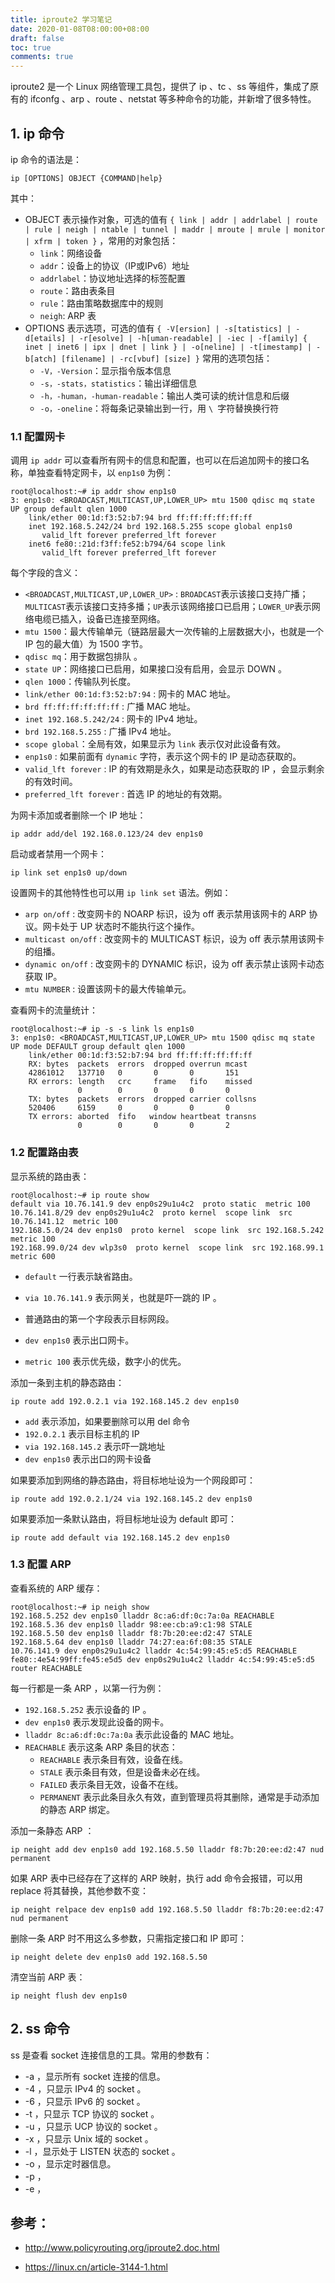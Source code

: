 ```yaml
---
title: iproute2 学习笔记
date: 2020-01-08T08:00:00+08:00
draft: false
toc: true
comments: true
---
```



iproute2 是一个 Linux 网络管理工具包，提供了 ip 、tc 、ss 等组件，集成了原有的 ifconfg 、arp 、route 、netstat 等多种命令的功能，并新增了很多特性。

## 1. ip 命令

ip 命令的语法是：

```shell
ip [OPTIONS] OBJECT {COMMAND|help}
```

其中：

* OBJECT 表示操作对象，可选的值有 `{ link | addr | addrlabel | route | rule | neigh | ntable | tunnel | maddr | mroute | mrule | monitor | xfrm | token }` ，常用的对象包括：
  * `link`：网络设备
  * `addr`：设备上的协议（IP或IPv6）地址
  * `addrlabel`：协议地址选择的标签配置
  * `route`：路由表条目
  * `rule`：路由策略数据库中的规则
  * `neigh`: ARP 表
* OPTIONS 表示选项，可选的值有 `{ -V[ersion] | -s[tatistics] | -d[etails] | -r[esolve] | -h[uman-readable] | -iec | -f[amily] { inet | inet6 | ipx | dnet | link } | -o[neline] | -t[imestamp] | -b[atch] [filename] | -rc[vbuf] [size] }` 常用的选项包括：
  * `-V，-Version`：显示指令版本信息
  * `-s，-stats，statistics`：输出详细信息
  * `-h，-human，-human-readable`：输出人类可读的统计信息和后缀
  * `-o，-oneline`：将每条记录输出到一行，用 `\ `字符替换换行符

### 1.1 配置网卡

调用 `ip addr` 可以查看所有网卡的信息和配置，也可以在后追加网卡的接口名称，单独查看特定网卡，以 `enp1s0` 为例：

```shell
root@localhost:~# ip addr show enp1s0
3: enp1s0: <BROADCAST,MULTICAST,UP,LOWER_UP> mtu 1500 qdisc mq state UP group default qlen 1000
    link/ether 00:1d:f3:52:b7:94 brd ff:ff:ff:ff:ff:ff
    inet 192.168.5.242/24 brd 192.168.5.255 scope global enp1s0
       valid_lft forever preferred_lft forever
    inet6 fe80::21d:f3ff:fe52:b794/64 scope link 
       valid_lft forever preferred_lft forever
```

每个字段的含义：

* `<BROADCAST,MULTICAST,UP,LOWER_UP>` : `BROADCAST`表示该接口支持广播；`MULTICAST`表示该接口支持多播；`UP`表示该网络接口已启用；`LOWER_UP`表示网络电缆已插入，设备已连接至网络。
* `mtu 1500`：最大传输单元（链路层最大一次传输的上层数据大小，也就是一个 IP 包的最大值）为 1500 字节。
* `qdisc mq`：用于数据包排队 。
* `state UP`：网络接口已启用，如果接口没有启用，会显示 DOWN 。
* `qlen 1000`：传输队列长度。
* `link/ether 00:1d:f3:52:b7:94` : 网卡的 MAC 地址。
* `brd ff:ff:ff:ff:ff:ff` : 广播 MAC 地址。
* `inet 192.168.5.242/24` : 网卡的 IPv4 地址。
* `brd 192.168.5.255` : 广播 IPv4 地址。
* `scope global`：全局有效，如果显示为 `link` 表示仅对此设备有效。
* `enp1s0` : 如果前面有 `dynamic` 字符，表示这个网卡的 IP 是动态获取的。
* `valid_lft forever` :  IP 的有效期是永久，如果是动态获取的 IP ，会显示剩余的有效时间。
* `preferred_lft forever` :  首选 IP 的地址的有效期。

为网卡添加或者删除一个 IP 地址：

```shell
ip addr add/del 192.168.0.123/24 dev enp1s0
```

启动或者禁用一个网卡：

```shell
ip link set enp1s0 up/down
```

设置网卡的其他特性也可以用 `ip link set` 语法。例如：

* `arp on/off` : 改变网卡的 NOARP 标识，设为 off 表示禁用该网卡的 ARP 协议。网卡处于 UP 状态时不能执行这个操作。
* `multicast on/off` : 改变网卡的 MULTICAST 标识，设为 off 表示禁用该网卡的组播。
* `dynamic on/off` : 改变网卡的 DYNAMIC 标识，设为 off 表示禁止该网卡动态获取 IP。
* `mtu NUMBER` : 设置该网卡的最大传输单元。

查看网卡的流量统计：

```shell
root@localhost:~# ip -s -s link ls enp1s0
3: enp1s0: <BROADCAST,MULTICAST,UP,LOWER_UP> mtu 1500 qdisc mq state UP mode DEFAULT group default qlen 1000
    link/ether 00:1d:f3:52:b7:94 brd ff:ff:ff:ff:ff:ff
    RX: bytes  packets  errors  dropped overrun mcast   
    42861012   137710   0       0       0       151     
    RX errors: length   crc     frame   fifo    missed
               0        0       0       0       0       
    TX: bytes  packets  errors  dropped carrier collsns 
    520406     6159     0       0       0       0       
    TX errors: aborted  fifo   window heartbeat transns
               0        0       0       0       2       
```

### 1.2 配置路由表

显示系统的路由表：

```shell
root@localhost:~# ip route show
default via 10.76.141.9 dev enp0s29u1u4c2  proto static  metric 100 
10.76.141.8/29 dev enp0s29u1u4c2  proto kernel  scope link  src 10.76.141.12  metric 100 
192.168.5.0/24 dev enp1s0  proto kernel  scope link  src 192.168.5.242  metric 100 
192.168.99.0/24 dev wlp3s0  proto kernel  scope link  src 192.168.99.1  metric 600 
```

* `default` 一行表示缺省路由。

* `via 10.76.141.9` 表示网关，也就是吓一跳的 IP 。

* 普通路由的第一个字段表示目标网段。

* `dev enp1s0` 表示出口网卡。

* `metric 100` 表示优先级，数字小的优先。

添加一条到主机的静态路由：

``` shell
ip route add 192.0.2.1 via 192.168.145.2 dev enp1s0
```

* `add` 表示添加，如果要删除可以用 del 命令
* `192.0.2.1` 表示目标主机的 IP
* `via 192.168.145.2` 表示吓一跳地址
* `dev enp1s0` 表示出口的网卡设备

如果要添加到网络的静态路由，将目标地址设为一个网段即可：

``` shell
ip route add 192.0.2.1/24 via 192.168.145.2 dev enp1s0
```

如果要添加一条默认路由，将目标地址设为 default 即可：

``` shell
ip route add default via 192.168.145.2 dev enp1s0
```

### 1.3 配置 ARP

查看系统的 ARP 缓存：

```shell
root@localhost:~# ip neigh show
192.168.5.252 dev enp1s0 lladdr 8c:a6:df:0c:7a:0a REACHABLE
192.168.5.36 dev enp1s0 lladdr 98:ee:cb:a9:c1:98 STALE
192.168.5.50 dev enp1s0 lladdr f8:7b:20:ee:d2:47 STALE
192.168.5.64 dev enp1s0 lladdr 74:27:ea:6f:08:35 STALE
10.76.141.9 dev enp0s29u1u4c2 lladdr 4c:54:99:45:e5:d5 REACHABLE
fe80::4e54:99ff:fe45:e5d5 dev enp0s29u1u4c2 lladdr 4c:54:99:45:e5:d5 router REACHABLE
```

每一行都是一条 ARP ，以第一行为例：

* `192.168.5.252` 表示设备的 IP 。
* `dev enp1s0` 表示发现此设备的网卡。
* `lladdr 8c:a6:df:0c:7a:0a` 表示此设备的 MAC 地址。
* `REACHABLE` 表示这条 ARP 条目的状态：
  * `REACHABLE` 表示条目有效，设备在线。
  * `STALE` 表示条目有效，但是设备未必在线。
  * `FAILED` 表示条目无效，设备不在线。
  * `PERMANENT` 表示此条目永久有效，直到管理员将其删除，通常是手动添加的静态 ARP 绑定。

添加一条静态 ARP ：

```shell
ip neight add dev enp1s0 add 192.168.5.50 lladdr f8:7b:20:ee:d2:47 nud permanent
```

如果 ARP 表中已经存在了这样的 ARP 映射，执行 add 命令会报错，可以用 replace 将其替换，其他参数不变：

```shell
ip neight relpace dev enp1s0 add 192.168.5.50 lladdr f8:7b:20:ee:d2:47 nud permanent
```

删除一条 ARP 时不用这么多参数，只需指定接口和 IP 即可：

```shell
ip neight delete dev enp1s0 add 192.168.5.50
```

清空当前 ARP 表：

```shell
ip neight flush dev enp1s0
```

## 2. ss 命令

ss 是查看 socket 连接信息的工具。常用的参数有：

* -a ，显示所有 socket 连接的信息。
* -4 ，只显示 IPv4 的 socket 。
* -6 ，只显示 IPv6 的 socket 。
* -t ，只显示 TCP 协议的 socket 。
* -u ，只显示 UCP 协议的 socket 。
* -x ，只显示 Unix 域的 socket 。
* -l ，显示处于 LISTEN 状态的 socket 。
* -o ，显示定时器信息。
* -p ，
* -e ，


## 参考：

* <http://www.policyrouting.org/iproute2.doc.html>

* <https://linux.cn/article-3144-1.html>

  

